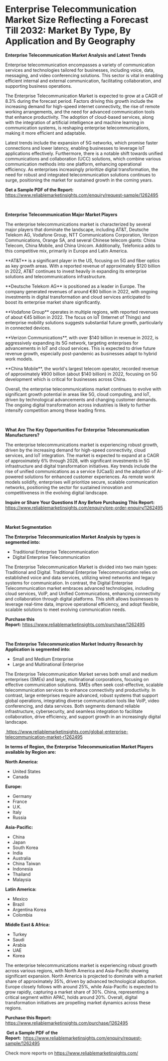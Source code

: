 <p><h1>Enterprise Telecommunication Market Size Reflecting a Forecast Till 2032: Market By Type, By Application and By Geography</h1></p><p><strong>Enterprise Telecommunication Market Analysis and Latest Trends</strong></p>
<p><p>Enterprise telecommunication encompasses a variety of communication services and technologies tailored for businesses, including voice, data, messaging, and video conferencing solutions. This sector is vital in enabling efficient internal and external communication, facilitating collaboration, and supporting business operations.</p><p>The Enterprise Telecommunication Market is expected to grow at a CAGR of 8.3% during the forecast period. Factors driving this growth include the increasing demand for high-speed internet connectivity, the rise of remote working arrangements, and the need for advanced communication tools that enhance productivity. The adoption of cloud-based services, along with the integration of artificial intelligence and machine learning in communication systems, is reshaping enterprise telecommunications, making it more efficient and adaptable.</p><p>Latest trends include the expansion of 5G networks, which promise faster connections and lower latency, enabling businesses to leverage IoT applications effectively. Furthermore, there is a notable shift towards unified communications and collaboration (UCC) solutions, which combine various communication methods into one platform, enhancing operational efficiency. As enterprises increasingly prioritize digital transformation, the need for robust and integrated telecommunication solutions continues to surge, positioning the market for sustained growth in the coming years.</p></p>
<p><strong>Get a Sample PDF of the Report:&nbsp;</strong> <a href="https://www.reliablemarketinsights.com/enquiry/request-sample/1262495?utm_campaign=2453&utm_medium=2&utm_source=Github&utm_content=ia&utm_term=15022025&utm_id=enterprise-telecommunication">https://www.reliablemarketinsights.com/enquiry/request-sample/1262495</a></p>
<p>&nbsp;</p>
<p><strong>Enterprise Telecommunication Major Market Players</strong></p>
<p><p>The enterprise telecommunications market is characterized by several major players that dominate the landscape, including AT&T, Deutsche Telekom AG, Vodafone Group, NTT Communications Corporation, Verizon Communications, Orange SA, and several Chinese telecom giants: China Telecom, China Mobile, and China Unicom. Additionally, Telefonica adds to this competitive mix, primarily in Europe and Latin America.</p><p>**AT&T** is a significant player in the US, focusing on 5G and fiber optics as key growth areas. With a reported revenue of approximately $120 billion in 2022, AT&T continues to invest heavily in expanding its enterprise solutions and telecommunications infrastructure.</p><p>**Deutsche Telekom AG** is positioned as a leader in Europe. The company generated revenues of around €80 billion in 2022, with ongoing investments in digital transformation and cloud services anticipated to boost its enterprise market share significantly.</p><p>**Vodafone Group** operates in multiple regions, with reported revenues of about €45 billion in 2022. The focus on IoT (Internet of Things) and enterprise mobility solutions suggests substantial future growth, particularly in connected devices.</p><p>**Verizon Communications**, with over $140 billion in revenue in 2022, is aggressively expanding its 5G network, targeting enterprises for advancements in IoT and cloud services. This is expected to drive future revenue growth, especially post-pandemic as businesses adapt to hybrid work models.</p><p>**China Mobile**, the world's largest telecom operator, recorded revenue of approximately ¥900 billion (about $140 billion) in 2022, focusing on 5G development which is critical for businesses across China.</p><p>Overall, the enterprise telecommunications market continues to evolve with significant growth potential in areas like 5G, cloud computing, and IoT, driven by technological advancements and changing customer demands. The ongoing digital transformation across industries is likely to further intensify competition among these leading firms.</p></p>
<p>&nbsp;</p>
<p><strong>What Are The Key Opportunities For Enterprise Telecommunication Manufacturers?</strong></p>
<p><p>The enterprise telecommunications market is experiencing robust growth, driven by the increasing demand for high-speed connectivity, cloud services, and IoT integration. The market is expected to expand at a CAGR of approximately 6% through 2028, with significant investments in 5G infrastructure and digital transformation initiatives. Key trends include the rise of unified communications as a service (UCaaS) and the adoption of AI-powered solutions for enhanced customer experiences. As remote work models solidify, enterprises will prioritize secure, scalable communication networks, positioning the sector for sustained innovation and competitiveness in the evolving digital landscape.</p></p>
<p><strong>Inquire or Share Your Questions If Any Before Purchasing This Report:</strong> <a href="https://www.reliablemarketinsights.com/enquiry/pre-order-enquiry/1262495?utm_campaign=2453&utm_medium=2&utm_source=Github&utm_content=ia&utm_term=15022025&utm_id=enterprise-telecommunication">https://www.reliablemarketinsights.com/enquiry/pre-order-enquiry/1262495</a></p>
<p>&nbsp;</p>
<p><strong>Market Segmentation</strong></p>
<p><strong>The Enterprise Telecommunication Market Analysis by types is segmented into:</strong></p>
<p><ul><li>Traditional Enterprise Telecommunication</li><li>Digital Enterprise Telecommunication</li></ul></p>
<p><p>The Enterprise Telecommunication Market is divided into two main types: Traditional and Digital. Traditional Enterprise Telecommunication relies on established voice and data services, utilizing wired networks and legacy systems for communication. In contrast, the Digital Enterprise Telecommunication market embraces advanced technologies, including cloud services, VoIP, and Unified Communications, enhancing connectivity and collaboration through digital platforms. This shift allows businesses to leverage real-time data, improve operational efficiency, and adopt flexible, scalable solutions to meet evolving communication needs.</p></p>
<p><strong>Purchase this Report:&nbsp;</strong><a href="https://www.reliablemarketinsights.com/purchase/1262495?utm_campaign=2453&utm_medium=2&utm_source=Github&utm_content=ia&utm_term=15022025&utm_id=enterprise-telecommunication">https://www.reliablemarketinsights.com/purchase/1262495</a></p>
<p>&nbsp;</p>
<p><strong>The Enterprise Telecommunication Market Industry Research by Application is segmented into:</strong></p>
<p><ul><li>Small and Medium Enterprise</li><li>Large and Multinational Enterprise</li></ul></p>
<p><p>The Enterprise Telecommunication Market serves both small and medium enterprises (SMEs) and large, multinational corporations, focusing on effective communication solutions. SMEs often seek cost-effective, scalable telecommunication services to enhance connectivity and productivity. In contrast, large enterprises require advanced, robust systems that support global operations, integrating diverse communication tools like VoIP, video conferencing, and data services. Both segments demand reliable infrastructure, cybersecurity, and seamless integration to facilitate collaboration, drive efficiency, and support growth in an increasingly digital landscape.</p></p>
<p><a href="https://www.reliablemarketinsights.com/global-enterprise-telecommunication-market-r1262495?utm_campaign=2453&utm_medium=2&utm_source=Github&utm_content=ia&utm_term=15022025&utm_id=enterprise-telecommunication">&nbsp;https://www.reliablemarketinsights.com/global-enterprise-telecommunication-market-r1262495</a></p>
<p><strong>In terms of Region, the Enterprise Telecommunication Market Players available by Region are:</strong></p>
<p>
    <p> <strong> North America: </strong>
        <ul>
            <li>United States</li>
            <li>Canada</li>
        </ul>
        </p> 
    <p> <strong> Europe: </strong>
        <ul>
            <li>Germany</li>
            <li>France</li>
            <li>U.K.</li>
            <li>Italy</li>
            <li>Russia</li>
        </ul>
        </p> 
    <p> <strong> Asia-Pacific: </strong>
        <ul>
            <li>China</li>
            <li>Japan</li>
            <li>South Korea</li>
            <li>India</li>
            <li>Australia</li>
            <li>China Taiwan</li>
            <li>Indonesia</li>
            <li>Thailand</li>
            <li>Malaysia</li>
        </ul>
        </p> 
    <p> <strong> Latin America: </strong>
        <ul>
            <li>Mexico</li>
            <li>Brazil</li>
            <li>Argentina Korea</li>
            <li>Colombia</li>
        </ul>
        </p> 
    <p> <strong> Middle East & Africa: </strong>
        <ul>
            <li>Turkey</li>
            <li>Saudi</li>
            <li>Arabia</li>
            <li>UAE</li>
            <li>Korea</li>
        </ul>
    </p>
    </p>
<p><p>The enterprise telecommunications market is experiencing robust growth across various regions, with North America and Asia-Pacific showing significant expansion. North America is projected to dominate with a market share of approximately 35%, driven by advanced technological adoption. Europe closely follows with around 25%, while Asia-Pacific is expected to grow rapidly, capturing a market share of 30%. China, representing a critical segment within APAC, holds around 20%. Overall, digital transformation initiatives are propelling market dynamics across these regions.</p></p>
<p><strong>Purchase this Report: </strong><a href="https://www.reliablemarketinsights.com/purchase/1262495?utm_campaign=2453&utm_medium=2&utm_source=Github&utm_content=ia&utm_term=15022025&utm_id=enterprise-telecommunication">https://www.reliablemarketinsights.com/purchase/1262495</a></p>
<p>&nbsp;<strong>Get a Sample PDF of the Report:&nbsp;&nbsp;</strong><a href="https://www.reliablemarketinsights.com/enquiry/request-sample/1262495?utm_campaign=2453&utm_medium=2&utm_source=Github&utm_content=ia&utm_term=15022025&utm_id=enterprise-telecommunication">https://www.reliablemarketinsights.com/enquiry/request-sample/1262495</a></p>
<p><strong></strong></p>
<p>Check more reports on <a href="https://www.reliablemarketinsights.com/?utm_campaign=2453&utm_medium=2&utm_source=Github&utm_content=ia&utm_term=15022025&utm_id=enterprise-telecommunication">https://www.reliablemarketinsights.com/</a></p>